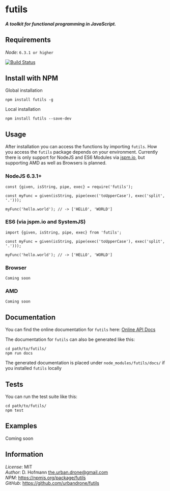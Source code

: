 # futils
##### A toolkit for functional programming in JavaScript. 

## Requirements
*Node*: `6.3.1 or higher`

[![Build Status](https://travis-ci.org/urbandrone/futils.svg?branch=master)](https://travis-ci.org/urbandrone/futils)

## Install with NPM
Global installation
```
npm install futils -g
```

Local installation
```
npm install futils --save-dev
```

## Usage
After installation you can access the functions by importing `futils`. How you access the `futils` package depends on your environment. Currently there is only support for NodeJS and ES6 Modules via [jspm.io](http://jspm.io/), but supporting AMD as well as Browsers is planned.

### NodeJS 6.3.1+
```
const {given, isString, pipe, exec} = require('futils');

const myFunc = given(isString, pipe(exec('toUpperCase'), exec('split', '.')));

myFunc('hello.world'); // -> ['HELLO', 'WORLD']
```

### ES6 (via jspm.io and SystemJS)
```
import {given, isString, pipe, exec} from 'futils';

const myFunc = given(isString, pipe(exec('toUpperCase'), exec('split', '.')));

myFunc('hello.world'); // -> ['HELLO', 'WORLD']
```

### Browser
```
Coming soon
```

### AMD
```
Coming soon
```

## Documentation
You can find the online documentation for `futils` here:
[Online API Docs](http://www.der-davi.de/futils/docs/index.html)

The documentation for `futils` can also be generated like this:
```
cd path/to/futils/
npm run docs
```
The generated documentation is placed under `node_modules/futils/docs/` if you installed `futils` locally

## Tests
You can run the test suite like this:
```
cd path/to/futils/
npm test
```

## Examples
Coming soon

## Information
*License*: MIT  
*Author*: D. Hofmann <the.urban.drone@gmail.com>  
*NPM*: https://npmjs.org/package/futils  
*GitHub*: https://github.com/urbandrone/futils